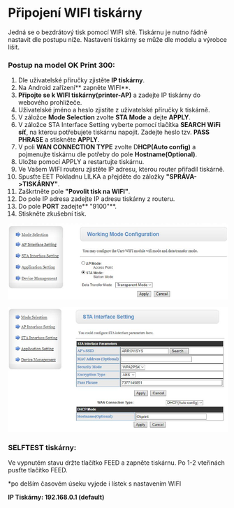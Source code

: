 # Připojení WIFI tiskárny

Jedná se o bezdrátový tisk pomocí WIFI sítě. Tiskárnu je nutno řádně nastavit dle postupu níže. Nastavení tiskárny se může dle modelu a výrobce lišit.

### Postup na model OK Print 300:

1. Dle uživatelské příručky zjistěte **IP tiskárny**.
2. Na Android zařízení** zapněte WIFI**.
3. **Připojte se k WIFI tiskárny\(printer-AP\)** a zadejte IP tiskárny do webového prohlížeče.
4. Uživatelské jméno a heslo zjistíte z uživatelské příručky k tiskárně.
5. V záložce **Mode Selection** zvolte **STA Mode** a dejte **APPLY**.
6. V záložce STA Interface Setting vyberte pomocí tlačítka **SEARCH WiFi síť**, na kterou potřebujete tiskárnu napojit. Zadejte heslo tzv. **PASS PHRASE** a stiskněte **APPLY**.
7. V poli **WAN CONNECTION TYPE** zvolte D**HCP\(Auto config\)** a pojmenujte tiskárnu dle potřeby do pole **Hostname\(Optional\)**.
8. Uložte pomocí APPLY a restartujte tiskárnu. 
9. Ve Vašem WIFI routeru zjistěte IP adresu, kterou router přiřadil tiskárně.
10. Spusťte EET Pokladnu LILKA a přejděte do záložky **"SPRÁVA-&gt;TISKÁRNY"**.
11. Zaškrtněte pole **"Povolit tisk na WIFI"**.
12. Do pole IP adresa zadejte IP adresu tiskárny z routeru.
13. Do pole **PORT** zadejte** "9100"**.
14. Stiskněte zkušební tisk.

![](/assets/WIFI-STAmode.JPG)

![](/assets/WIFI-STAinterface.JPG)

### SELFTEST tiskárny:

Ve vypnutém stavu držte tlačítko FEED a zapněte tiskárnu. Po 1-2 vteřinách pusťte tlačítko FEED.

\*po delším časovém úseku vyjede i lístek s nastavením WIFI

**IP Tiskárny: 192.168.0.1 \(default\)**

